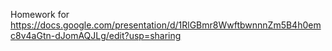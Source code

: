 Homework for https://docs.google.com/presentation/d/1RlGBmr8WwftbwnnnZm5B4h0emc8v4aGtn-dJomAQJLg/edit?usp=sharing